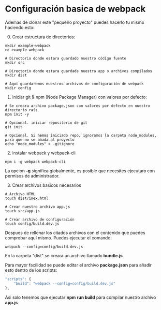 # Configuración basica de webpack

Ademas de clonar este "pequeño proyecto" puedes hacerlo tu mismo haciendo esto:

0. Crear estructura de directorios:

```shell
mkdir example-webpack
cd example-webpack

# Directorio donde estara guardado nuestro código fuente
mkdir src

# Directorio donde estara guardada nuestra app o archivos compilados
mkdir dist

# Aquí guardaremos nuestros archivos de configuración de webpack
mkdir config
```

1. Iniciar git & npm (Node Package Manager) con valores por defecto:

```shell
# Se creara archivo package.json con valores por defecto en nuestro directorio raíz
npm init -y

# Opcional. iniciar repositorio de git
git init

# Opcional. Si hemos iniciado repo, ignoramos la carpeta node_modules, para que no se añada al proyecto
echo "node_modules" > .gitignore
```

2. Instalar webpack y webpack-cli

```shell
npm i -g webpack webpack-cli
```

La opcion __-g__ significa globalmente, es posible que necesites ejecutaro con permisos de administrador.

3. Crear archivos basicos necesarios

```shell
# Archivo HTML
touch dist/inex.html

# Crear nuestro archivo app.js
touch src/app.js

# Crear archivo de configuración
touch config/build.dev.js
```

Despues de rellenar los citados archivos con el contenido que puedes comprobar aquí mismo. Puedes ejecutar el comando:

```shell
webpack --config=config/build.dev.js
```

En la carpeta "dist" se creara un archivo llamado __bundle.js__

Para mayor facilidad se puede editar el archivo __package.json__ para añadir esto dentro de los scripts:

```javascript
"scripts": {
    "build": "webpack --config=config/build.dev.js"
},
```

Asi solo tenemos que ejecutar __npm run build__ para compilar nuestro archivo __app.js__